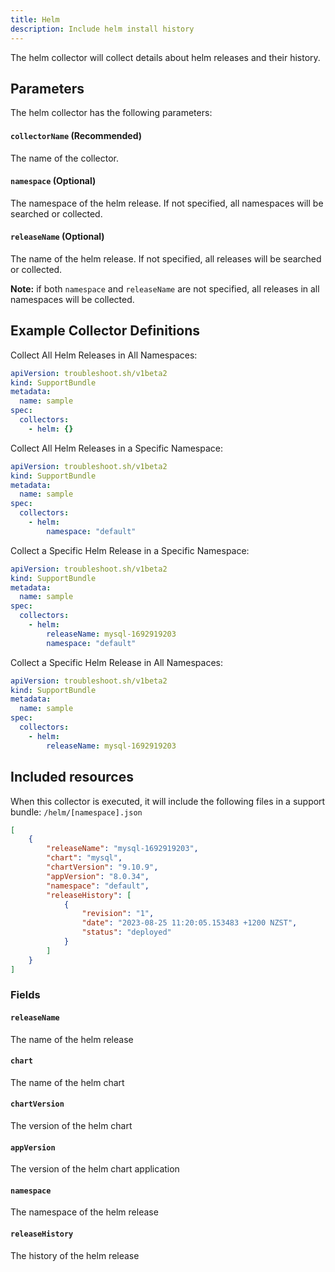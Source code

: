 ```yaml
---
title: Helm
description: Include helm install history
---
```


The helm collector will collect details about helm releases and their history.

## Parameters

The helm collector has the following parameters:

#### `collectorName` (Recommended)
The name of the collector.

#### `namespace` (Optional)
The namespace of the helm release. If not specified, all namespaces will be searched or collected.

#### `releaseName` (Optional)
The name of the helm release. If not specified, all releases will be searched or collected.

**Note:** if both `namespace` and `releaseName` are not specified, all releases in all namespaces will be collected.

## Example Collector Definitions

Collect All Helm Releases in All Namespaces:
```yaml
apiVersion: troubleshoot.sh/v1beta2
kind: SupportBundle
metadata:
  name: sample
spec:
  collectors:
    - helm: {}
```

Collect All Helm Releases in a Specific Namespace:
```yaml
apiVersion: troubleshoot.sh/v1beta2
kind: SupportBundle
metadata:
  name: sample
spec:
  collectors:
    - helm:
        namespace: "default"
```

Collect a Specific Helm Release in a Specific Namespace:
```yaml
apiVersion: troubleshoot.sh/v1beta2
kind: SupportBundle
metadata:
  name: sample
spec:
  collectors:
    - helm:
        releaseName: mysql-1692919203
        namespace: "default"
```

Collect a Specific Helm Release in All Namespaces:
```yaml
apiVersion: troubleshoot.sh/v1beta2
kind: SupportBundle
metadata:
  name: sample
spec:
  collectors:
    - helm:
        releaseName: mysql-1692919203
```

## Included resources

When this collector is executed, it will include the following files in a support bundle:
`/helm/[namespace].json`

```json
[
	{
		"releaseName": "mysql-1692919203",
		"chart": "mysql",
		"chartVersion": "9.10.9",
		"appVersion": "8.0.34",
		"namespace": "default",
		"releaseHistory": [
			{
				"revision": "1",
				"date": "2023-08-25 11:20:05.153483 +1200 NZST",
				"status": "deployed"
			}
		]
	}
]
```

### Fields

#### `releaseName`
The name of the helm release

#### `chart`
The name of the helm chart

#### `chartVersion`
The version of the helm chart

#### `appVersion`
The version of the helm chart application

#### `namespace`
The namespace of the helm release

#### `releaseHistory`
The history of the helm release

